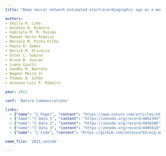 ```yaml
---
title: "Deep neural network-estimated electrocardiographic age as a mortality predictor"

authors:
- Emilly M. Lima
- Antônio H. Ribeiro
- Gabriela M. M. Paixão
- Manoel Horta Ribeiro
- Marcelo M. Pinto-Filho
- Paulo R. Gomes
- Derick M. Oliveira
- Ester C. Sabino
- Bruce B. Duncan
- Luana Giatti
- Sandhi M. Barreto
- Wagner Meira Jr
- Thomas B. Schön
- Antonio Luiz P. Ribeiro

year: 2021

conf: 'Nature Communications'

links:
  - {"name": "📜 Paper", "content": "https://www.nature.com/articles/s41467-021-25351-7"}
  - {"name":"🗄️ Data 1", "content": "https://zenodo.org/record/4892365"}
  - {"name":"🗄️ Data 2", "content": "https://zenodo.org/record/4916206"}
  - {"name":"🗄️ Data 3", "content": "https://zenodo.org/record/4905618"}
  - {"name": "🔗️ Code", "content": "https://github.com/antonior92/ecg-age-prediction"}

name_file: '2021_natcom'

---
```

